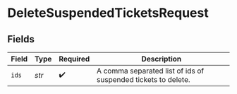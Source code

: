# DeleteSuspendedTicketsRequest


## Fields

| Field                                                         | Type                                                          | Required                                                      | Description                                                   |
| ------------------------------------------------------------- | ------------------------------------------------------------- | ------------------------------------------------------------- | ------------------------------------------------------------- |
| `ids`                                                         | *str*                                                         | :heavy_check_mark:                                            | A comma separated list of ids of suspended tickets to delete. |